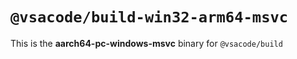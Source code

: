 # `@vsacode/build-win32-arm64-msvc`

This is the **aarch64-pc-windows-msvc** binary for `@vsacode/build`
